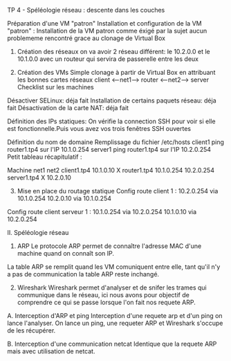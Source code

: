 TP 4 - Spéléologie réseau : descente dans les couches

Préparation d'une VM "patron"
Installation et configuration de la VM "patron" :
Installation de la VM patron comme éxigé par la sujet aucun problememe rencontré
grace au clonage de Virtual Box

1. Création des réseaux
on va avoir 2 réseau différent:
le 10.2.0.0 et le 10.1.0.0 avec un routeur qui servira de passerelle entre les
deux

2. Création des VMs
Simple clonage à partir de Virtual Box en attribuant les bonnes cartes réseaux
client  <--net1--> router <--net2--> server
Checklist sur les machines

Désactiver SELinux: déja fait
Installation de certains paquets réseau: déja fait
Désactivation de la carte NAT: déja fait

Définition des IPs statiques:
On vérifie la connection SSH pour voir si elle est fonctionnelle.Puis vous avez
vos trois fenêtres SSH ouvertes

Définition du nom de domaine
Remplissage du fichier /etc/hosts
client1 ping router1.tp4 sur l'IP 10.1.0.254
server1 ping router1.tp4 sur l'IP 10.2.0.254
Petit tableau récapitulatif :

Machine	net1	net2
client1.tp4	10.1.0.10	X
router1.tp4	10.1.0.254	10.2.0.254
server1.tp4	X	10.2.0.10

3. Mise en place du routage statique
Config route client 1 :
10.2.0.254 via 10.1.0.254
10.2.0.10 via 10.1.0.254

Config route client serveur 1 :
10.1.0.254 via 10.2.0.254
10.1.0.10 via 10.2.0.254

II. Spéléologie réseau
1. ARP
Le protocole ARP permet de connaître l'adresse MAC d'une machine quand on connaît
son IP.

La table ARP se remplit quand les VM comuniquent entre elle, tant qu'il n'y a pas
de communication la table ARP reste inchangé.

2. Wireshark
Wireshark permet d'analyser et de snifer les trames qui communique dans le
réseau, ici nous avons pour objectif  de comprendre ce qui se passe lorsque
l'on fait nos requete ARP.

A. Interception d'ARP et ping
Interception d'une requete arp et d'un ping on lance l'analyser. On lance un
ping, une requeter ARP et Wireshark s'occupe de les récupérer.

B. Interception d'une communication netcat
Identique que la requete ARP mais avec utilisation de netcat.
